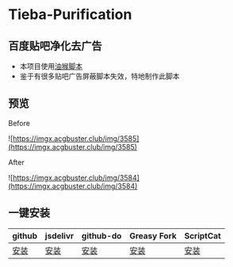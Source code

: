 # Tieba-Purification
## 百度贴吧净化去广告

- 本项目使用[油猴脚本](https://chrome.google.com/webstore/detail/tampermonkey/dhdgffkkebhmkfjojejmpbldmpobfkfo?hl=zh-CN)
- 鉴于有很多贴吧广告屏蔽脚本失效，特地制作此脚本

## 预览

Before

![https://imgx.acgbuster.club/img/3585](https://imgx.acgbuster.club/img/3585)

After

![https://imgx.acgbuster.club/img/3584](https://imgx.acgbuster.club/img/3584)

## 一键安装

|github|jsdelivr|github-do|Greasy Fork|ScriptCat|
|---|---|---|---|---|
|[安装](https://github.com/LanluZ/Tieba-Purification/blob/main/Tieba.js)|[安装](https://cdn.jsdelivr.net/gh/LanluZ/Tieba-Purification/Tieba.js)|[安装](https://github-do.panbaidu.cn/https://raw.githubusercontent.com/LanluZ/Tieba-Purification/main/Tieba.js)|[安装](https://greasyfork.org/scripts/444337-tieba-purification/code/Tieba%20Purification.user.js)|[安装](https://scriptcat.org/scripts/code/395/Tieba%20Purification.user.js)|